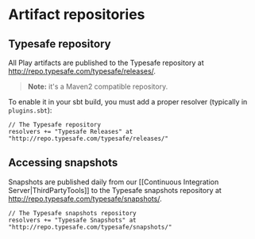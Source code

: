 <!--- Copyright (C) 2009-2013 Typesafe Inc. <http://www.typesafe.com> -->
# Artifact repositories

## Typesafe repository

All Play artifacts are published to the Typesafe repository at <http://repo.typesafe.com/typesafe/releases/>.

> **Note:** it's a Maven2 compatible repository.

To enable it in your sbt build, you must add a proper resolver (typically in `plugins.sbt`):

```
// The Typesafe repository
resolvers += "Typesafe Releases" at "http://repo.typesafe.com/typesafe/releases/"
```

## Accessing snapshots

Snapshots are published daily from our [[Continuous Integration Server|ThirdPartyTools]] to the Typesafe snapshots repository at <http://repo.typesafe.com/typesafe/snapshots/>.

```
// The Typesafe snapshots repository
resolvers += "Typesafe Snapshots" at "http://repo.typesafe.com/typesafe/snapshots/"
```

